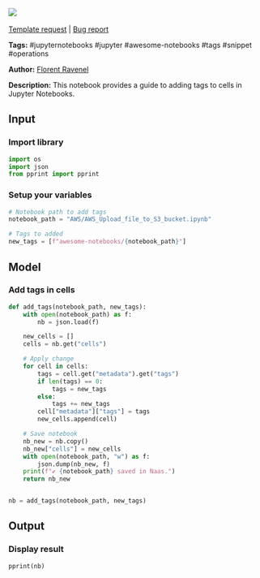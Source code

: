 <a href="https://app.naas.ai/user-redirect/naas/downloader?url=https://raw.githubusercontent.com/jupyter-naas/awesome-notebooks/master/Jupyter%20Notebooks/Jupyter_Notebooks_Add_tags_in_cells.ipynb" target="_parent"><img src="https://naasai-public.s3.eu-west-3.amazonaws.com/open_in_naas.svg"/></a><br><br><a href="https://github.com/jupyter-naas/awesome-notebooks/issues/new?assignees=&labels=&template=template-request.md&title=Tool+-+Action+of+the+notebook+">Template request</a> | <a href="https://github.com/jupyter-naas/awesome-notebooks/issues/new?assignees=&labels=bug&template=bug_report.md&title=Jupyter+Notebooks+-+Add+tags+in+cells:+Error+short+description">Bug report</a>

**Tags:** #jupyternotebooks #jupyter #awesome-notebooks #tags #snippet #operations

**Author:** [Florent Ravenel](https://www.linkedin.com/in/florent-ravenel/)

**Description:** This notebook provides a guide to adding tags to cells in Jupyter Notebooks.

## Input

### Import library


```python
import os
import json
from pprint import pprint
```

### Setup your variables


```python
# Notebook path to add tags
notebook_path = "AWS/AWS_Upload_file_to_S3_bucket.ipynb"

# Tags to added
new_tags = [f"awesome-notebooks/{notebook_path}"]
```

## Model

### Add tags in cells


```python
def add_tags(notebook_path, new_tags):
    with open(notebook_path) as f:
        nb = json.load(f)

    new_cells = []
    cells = nb.get("cells")

    # Apply change
    for cell in cells:
        tags = cell.get("metadata").get("tags")
        if len(tags) == 0:
            tags = new_tags
        else:
            tags += new_tags
        cell["metadata"]["tags"] = tags
        new_cells.append(cell)

    # Save notebook
    nb_new = nb.copy()
    nb_new["cells"] = new_cells
    with open(notebook_path, "w") as f:
        json.dump(nb_new, f)
    print(f"✔️ {notebook_path} saved in Naas.")
    return nb_new


nb = add_tags(notebook_path, new_tags)
```

## Output

### Display result


```python
pprint(nb)
```
